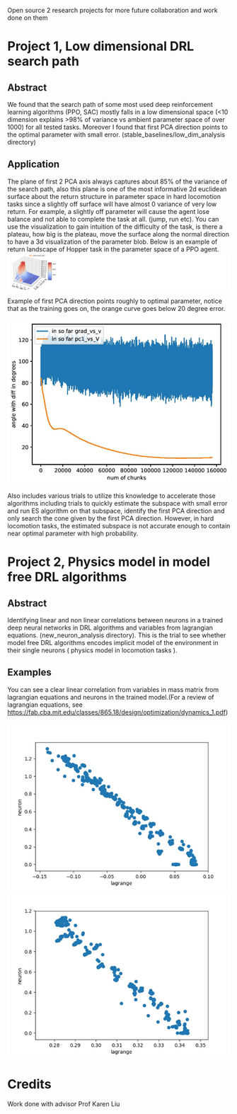 Open source 2 research projects for more future collaboration and work done on them

# Project 1, Low dimensional DRL search path

## Abstract
We found that the search path of some most used deep reinforcement learning algorithms (PPO, SAC) mostly falls in a low dimensional space (<10 dimension explains >98% of variance vs ambient parameter space of over 1000) for all tested tasks. Moreover I found that first PCA direction points to the optimal parameter with small error. (stable_baselines/low_dim_analysis directory)

## Application
The plane of first 2 PCA axis always captures about 85% of the variance of the search path, also this plane is one of the most informative 2d euclidean surface about the return structure in parameter space in hard locomotion tasks since a slightly off surface will have almost 0 variance of very low return. For example, a slightly off parameter will cause the agent lose balance and not able to complete the task at all. (jump, run etc). You can use the visualization to gain intuition of the difficulty of the task, is there a plateau, how big is the plateau, move the surface along the normal direction to have a 3d visualization of the parameter blob. Below is an example of return landscape of Hopper task in the parameter space of a PPO agent.
![Alt text](readme_pics_low_dim/parameterlandscape.jpg?raw=true "return landscape Hopper")

Example of first PCA direction points roughly to optimal parameter, notice that as the training goes on, the orange curve goes below 20 degree error.

![Alt text](readme_pics_low_dim/firstPCA_VS_optimal_error.jpg?raw=true "first PCA direction error")


Also includes various trials to utilize this knowledge to accelerate those algorithms including trials to quickly estimate the subspace with small error and run ES algorithm on that subspace, identify the first PCA direction and only search the cone given by the first PCA direction. However, in hard locomotion tasks, the estimated subspace is not accurate enough to contain near optimal parameter with high probability.


# Project 2, Physics model in model free DRL algorithms

## Abstract 
Identifying linear and non linear correlations between neurons in a trained deep neural networks in DRL algorithms and variables from lagrangian equations. (new_neuron_analysis directory). This is the trial to see whether model free DRL algorithms encodes implicit model of the environment in their single neurons ( physics model in locomotion tasks ).

## Examples
You can see a clear linear correlation from variables in mass matrix from lagrangian equations and neurons in the trained model.(For a review of lagrangian equations, see https://fab.cba.mit.edu/classes/865.18/design/optimization/dynamics_1.pdf)

![Alt text](readme_pics_lagrangian/M_index_155_VS_layer_1.0_neuron_142.0_linear_correlation-0.988610646842882_normalized_SSE_3.0919008977837885_Syy_136.51385498046875.jpg?raw=true "M155 VS neuron142")
![Alt text](readme_pics_lagrangian/M_index_1672_VS_layer_0.0_neuron_820.0_linear_correlation-0.9935707917551969_normalized_SSE_2.4381617239831384_Syy_190.22752380371094.jpg?raw=true "M1672 VS neuron820")

# Credits
Work done with advisor Prof Karen Liu
